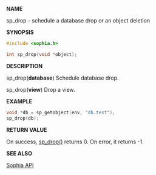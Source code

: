 
**NAME**

sp\_drop - schedule a database drop or an object deletion

**SYNOPSIS**

```C
#include <sophia.h>

int sp_drop(void *object);
```

**DESCRIPTION**

sp\_drop(**database**)
Schedule database drop.

sp\_drop(**view**)
Drop a view.

**EXAMPLE**

```C
void *db = sp_getobject(env, "db.test");
sp_drop(db);
```

**RETURN VALUE**

On success, [sp\_drop()](sp_drop.md) returns 0. On error, it returns -1.

**SEE ALSO**

[Sophia API](../tutorial/api.md)
